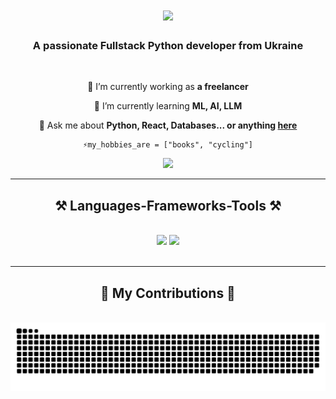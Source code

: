 
<h1 align="center">
    <img src="https://readme-typing-svg.herokuapp.com/?font=Righteous&size=35&center=true&vCenter=true&width=500&height=70&duration=4000&lines=Hi+There!+👋;+I'm+Dmytro+Sliusarchuk!;" />
</h1>

<h3 align="center">A passionate Fullstack Python developer from Ukraine</h3>

<br/>

<div align="center">
 
 🔭 I’m currently working as **a freelancer**
 
 🌱 I’m currently learning **ML, AI, LLM**

💬 Ask me about **Python, React, Databases... or anything [here](https://github.com/gamechangerslius/gamechangerslius/issues)**

```
⚡my_hobbies_are = ["books", "cycling"]
```

 </div>
 
<div align="center"> 
  <a href="mailto:gamechangerslius@gmail.com">
    <img src="https://img.shields.io/badge/Gmail-333333?style=for-the-badge&logo=gmail&logoColor=red" />
  </a>
</div>

 <hr/>
 
<h2 align="center">⚒️ Languages-Frameworks-Tools ⚒️</h2>
<br/>
<div align="center">
    <img src="https://skillicons.dev/icons?i=python,django,flask,fastapi,selenium,docker,firebase,mongodb,mysql,postgresql,github,supabase,aws,gcp" />
    <img src="https://skillicons.dev/icons?i=mui,html,css,react,javascript,typescript,bootstrap,vscode,figma,tailwind" /><br>
</div>

<br/>
<hr/>

<div align="center">
  <h2>🐍 My Contributions 🐍</h2>
  <br>
  <img alt="snake eating my contributions" src="https://raw.githubusercontent.com/salesp07/salesp07/output/github-contribution-grid-snake.svg" />
  
  <br/><br/><br/>
</div>
